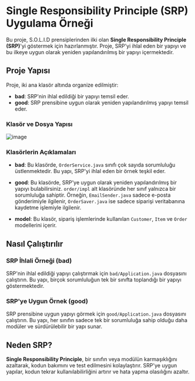 # Single Responsibility Principle (SRP) Uygulama Örneği

Bu proje, S.O.L.I.D prensiplerinden ilki olan **Single Responsibility Principle (SRP)**'yi göstermek için hazırlanmıştır. Proje, SRP'yi ihlal eden bir yapıyı ve bu ilkeye uygun olarak yeniden yapılandırılmış bir yapıyı içermektedir.

## Proje Yapısı

Proje, iki ana klasör altında organize edilmiştir:

- **bad**: SRP'nin ihlal edildiği bir yapıyı temsil eder.
- **good**: SRP prensibine uygun olarak yeniden yapılandırılmış yapıyı temsil eder.

### Klasör ve Dosya Yapısı
![image](https://github.com/user-attachments/assets/f14072ae-94be-49ae-bf8f-fdcf8998219c)


### Klasörlerin Açıklamaları

- **bad**: Bu klasörde, `OrderService.java` sınıfı çok sayıda sorumluluğu üstlenmektedir. Bu yapı, SRP'yi ihlal eden bir örnek teşkil eder.
  
- **good**: Bu klasörde, SRP'ye uygun olarak yeniden yapılandırılmış bir yapıyı bulabilirsiniz. `order/impl` alt klasöründe her sınıf yalnızca bir sorumluluğa sahiptir. Örneğin, `EmailSender.java` sadece e-posta gönderimiyle ilgilenir, `OrderSaver.java` ise sadece siparişi veritabanına kaydetme işlemiyle ilgilenir.

- **model**: Bu klasör, sipariş işlemlerinde kullanılan `Customer`, `Item` ve `Order` modellerini içerir.

## Nasıl Çalıştırılır

### SRP İhlali Örneği (bad)

SRP'nin ihlal edildiği yapıyı çalıştırmak için `bad/Application.java` dosyasını çalıştırın. Bu yapı, birçok sorumluluğun tek bir sınıfta toplandığı bir yapıyı göstermektedir.

### SRP'ye Uygun Örnek (good)

SRP prensibine uygun yapıyı görmek için `good/Application.java` dosyasını çalıştırın. Bu yapı, her sınıfın sadece tek bir sorumluluğa sahip olduğu daha modüler ve sürdürülebilir bir yapı sunar.

## Neden SRP?

**Single Responsibility Principle**, bir sınıfın veya modülün karmaşıklığını azaltarak, kodun bakımını ve test edilmesini kolaylaştırır. SRP'ye uygun yapılar, kodun tekrar kullanılabilirliğini artırır ve hata yapma olasılığını azaltır.
